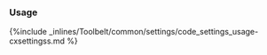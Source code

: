 <!-- usedin: [ _legacy_docker/Toolbelt] - post: -->


### Usage



{%include _inlines/Toolbelt/common/settings/code_settings_usage-cxsettingss.md %}




